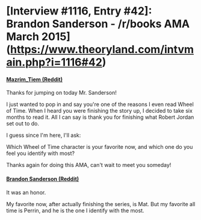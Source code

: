 # [Interview #1116, Entry #42]: Brandon Sanderson - /r/books AMA March 2015](https://www.theoryland.com/intvmain.php?i=1116#42)

#### [Mazrim\_Tiem (Reddit)](http://www.reddit.com/r/books/comments/2ytg2h/im_novelist_brandon_sanderson_ama/cpcundj)

Thanks for jumping on today Mr. Sanderson!

I just wanted to pop in and say you're one of the reasons I even read Wheel of Time. When I heard you were finishing the story up, I decided to take six months to read it. All I can say is thank you for finishing what Robert Jordan set out to do.

I guess since I'm here, I'll ask:

Which Wheel of Time character is your favorite now, and which one do you feel you identify with most?

Thanks again for doing this AMA, can't wait to meet you someday!

#### [Brandon Sanderson (Reddit)](http://www.reddit.com/r/books/comments/2ytg2h/im_novelist_brandon_sanderson_ama/cpdfsut)

It was an honor.

My favorite now, after actually finishing the series, is Mat. But my favorite all time is Perrin, and he is the one I identify with the most.

